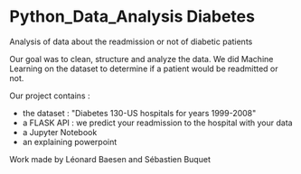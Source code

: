 # Python_Data_Analysis Diabetes
Analysis of data about the readmission or not of diabetic patients

Our goal was to clean, structure and analyze the data. We did Machine Learning on the dataset to determine if a patient would be readmitted or not.


Our project contains :
- the dataset : "Diabetes 130-US hospitals for years 1999-2008"
- a FLASK API : we predict your readmission to the hospital with your data 
- a Jupyter Notebook
- an explaining powerpoint 


Work made by Léonard Baesen and Sébastien Buquet
